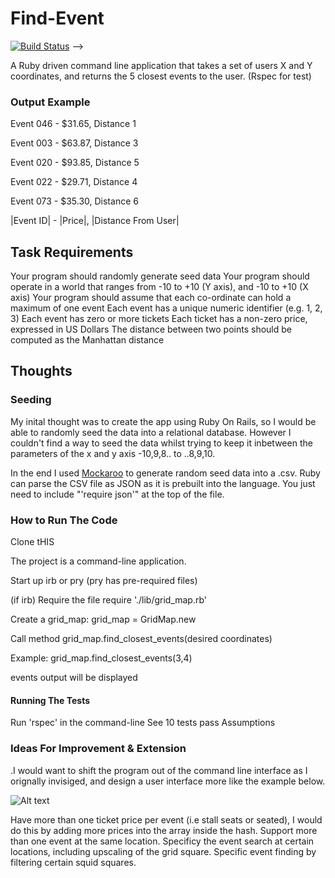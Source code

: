 # Find-Event
[![Build Status](https://travis-ci.org/Holden4/find-event.png)](https://travis-ci.org/Holden4/find-event) -->

A Ruby driven command line application that takes a set of users X and Y coordinates, and returns the 5 closest events to the user. (Rspec for test)

### Output Example
Event 046 -  $31.65, Distance 1

Event 003 -  $63.87, Distance 3

Event 020 -  $93.85, Distance 5

Event 022 -  $29.71, Distance 4

Event 073 -  $35.30, Distance 6

|Event ID| - |Price|, |Distance From User|

## Task Requirements

Your program should randomly generate seed data
Your program should operate in a world that ranges from -10 to +10 (Y axis), and -10 to +10 (X axis)
Your program should assume that each co-ordinate can hold a maximum of one event
Each event has a unique numeric identifier (e.g. 1, 2, 3)
Each event has zero or more tickets
Each ticket has a non-zero price, expressed in US Dollars
The distance between two points should be computed as the Manhattan distance

## Thoughts

### Seeding
My inital thought was to create the app using Ruby On Rails, so I would be able to randomly seed the data into a relational database. However I couldn't find a way to seed the data whilst trying to keep it inbetween the parameters of the x and y axis -10,9,8.. to ..8,9,10.

In the end I used [Mockaroo](https://www.mockaroo.com/) to generate random seed data into a .csv.
Ruby can parse the CSV file as JSON as it is prebuilt into the language. You just need to include "'require json'" at the top of the file.

### How to Run The Code

Clone tHIS

The project is a command-line application.

Start up irb or pry (pry has pre-required files)

(if irb) Require the file require './lib/grid_map.rb'

Create a grid_map: grid_map = GridMap.new

Call method grid_map.find_closest_events(desired coordinates)

Example: grid_map.find_closest_events(3,4)

events output will be displayed

#### Running The Tests

Run 'rspec' in the command-line
See 10 tests pass
Assumptions

### Ideas For Improvement & Extension

.I would want to shift the program out of the command line interface as I orignally invisiged, and design a user interface more like the example below.

![Alt text](http://imgur.com/gklWkJj)

Have more than one ticket price per event (i.e stall seats or seated), I would do this by adding more prices into the array inside the hash.
Support more than one event at the same location.
Specificy the event search at certain locations, including upscaling of the grid square.
Specific event finding by filtering certain squid squares.
